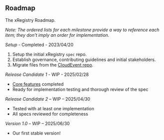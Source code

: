 ## Roadmap

<!-- no verify-specs -->

The xRegistry Roadmap.

_Note: The ordered lists for each milestone provide a way to reference each
item; they don't imply an order for implementation._

_Setup_ - Completed - 2023/04/20

1. Setup the initial xRegistry `spec` repo.
1. Establish governance, contributing guidelines and initial stakeholders.
1. Migrate files from the
   [CloudEvent repo](https://github.com/cloudevents/spec).

_Release Candidate 1_ - WIP - 2025/02/28

* [Core
  features]((https://github.com/xregistry/spec/issues?q=is%3Aissue%20state%3Aopen%20label%3Av1))
  completed
* Ready for implementation testing and thorough review of the spec

_Release Candidate 2_ – WIP – 2025/04/30

* Tested with at least one implementation
* All specs reviewed for completeness

_Version 1.0_ – WIP – 2025/06/30

* Our first stable version!